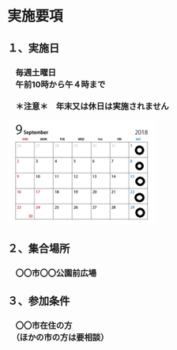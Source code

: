 # 実施要項
## １、実施日
### 　毎週土曜日<br>　午前10時から午４時まで<br><br>　＊注意＊　年末又は休日は実施されません
<img width="300px" alt="９月カレンダー" src="./2959.png">

## ２、集合場所
### 　〇〇市〇〇公園前広場

## ３、参加条件
### 　〇〇市在住の方<br>　（ほかの市の方は要相談）
